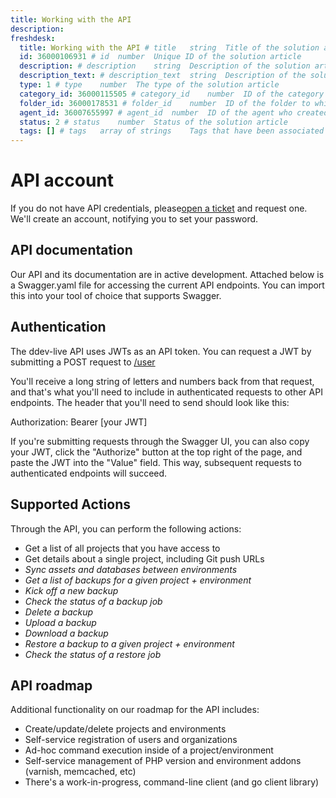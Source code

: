 ```yaml
---
title: Working with the API
description:
freshdesk:
  title: Working with the API # title	string	Title of the solution article
  id: 36000106931 # id	number	Unique ID of the solution article
  description: # description	string	Description of the solution article
  description_text: # description_text	string	Description of the solution article in plain text
  type: 1 # type	number	The type of the solution article
  category_id: 36000115505 # category_id	number	ID of the category to which the solution article belongs
  folder_id: 36000178531 # folder_id	number	ID of the folder to which the solution article belongs
  agent_id: 36007655997 # agent_id	number	ID of the agent who created the solution article
  status: 2 # status	number	Status of the solution article
  tags: [] # tags	array of strings	Tags that have been associated with the solution article
---
```


# API account

If you do not have API credentials, please[open a ticket]("https://support.drud.com/support/tickets/new") and request one. We'll create an account, notifying you to set your password.

## API documentation

Our API and its documentation are in active development. Attached below is a Swagger.yaml file for accessing the current API endpoints. You can import this into your tool of choice that supports Swagger.

## Authentication

The ddev-live API uses JWTs as an API token. You can request a JWT by submitting a POST request to [/user]("https://api.ddev-live.drud.io/docs/#/auth/login")

You'll receive a long string of letters and numbers back from that request, and that's what you'll need to include in authenticated requests to other API endpoints. The header that you'll need to send should look like this:

Authorization: Bearer \[your JWT\]

If you're submitting requests through the Swagger UI, you can also copy your JWT, click the "Authorize" button at the top right of the page, and paste the JWT into the "Value" field. This way, subsequent requests to authenticated endpoints will succeed.

## Supported Actions

Through the API, you can perform the following actions:

- Get a list of all projects that you have access to
- Get details about a single project, including Git push URLs
- _Sync assets and databases between environments_
- _Get a list of backups for a given project + environment_
- _Kick off a new backup_
- _Check the status of a backup job_
- _Delete a backup_
- _Upload a backup_
- _Download a backup_
- _Restore a backup to a given project + environment_
- _Check the status of a restore job_

## API roadmap

Additional functionality on our roadmap for the API includes:

- Create/update/delete projects and environments
- Self-service registration of users and organizations
- Ad-hoc command execution inside of a project/environment
- Self-service management of PHP version and environment addons (varnish, memcached, etc)
- There's a work-in-progress, command-line client (and go client library)
